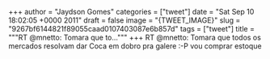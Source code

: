 
+++
author = "Jaydson Gomes"
categories = ["tweet"]
date = "Sat Sep 10 18:02:05 +0000 2011"
draft = false
image = "{TWEET_IMAGE}"
slug = "9267bf6144821f89055caad0107403087e6b857d"
tags = ["tweet"]
title = """RT @mnetto: Tomara que to..."""
+++
RT @mnetto: Tomara que todos os mercados resolvam dar Coca em dobro pra galere :-P vou comprar estoque
